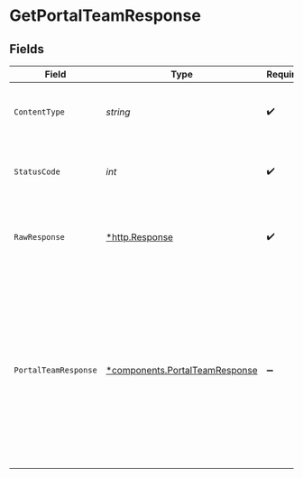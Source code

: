 # GetPortalTeamResponse


## Fields

| Field                                                                                                                                                                                                            | Type                                                                                                                                                                                                             | Required                                                                                                                                                                                                         | Description                                                                                                                                                                                                      | Example                                                                                                                                                                                                          |
| ---------------------------------------------------------------------------------------------------------------------------------------------------------------------------------------------------------------- | ---------------------------------------------------------------------------------------------------------------------------------------------------------------------------------------------------------------- | ---------------------------------------------------------------------------------------------------------------------------------------------------------------------------------------------------------------- | ---------------------------------------------------------------------------------------------------------------------------------------------------------------------------------------------------------------- | ---------------------------------------------------------------------------------------------------------------------------------------------------------------------------------------------------------------- |
| `ContentType`                                                                                                                                                                                                    | *string*                                                                                                                                                                                                         | :heavy_check_mark:                                                                                                                                                                                               | HTTP response content type for this operation                                                                                                                                                                    |                                                                                                                                                                                                                  |
| `StatusCode`                                                                                                                                                                                                     | *int*                                                                                                                                                                                                            | :heavy_check_mark:                                                                                                                                                                                               | HTTP response status code for this operation                                                                                                                                                                     |                                                                                                                                                                                                                  |
| `RawResponse`                                                                                                                                                                                                    | [*http.Response](https://pkg.go.dev/net/http#Response)                                                                                                                                                           | :heavy_check_mark:                                                                                                                                                                                               | Raw HTTP response; suitable for custom response parsing                                                                                                                                                          |                                                                                                                                                                                                                  |
| `PortalTeamResponse`                                                                                                                                                                                             | [*components.PortalTeamResponse](../../models/components/portalteamresponse.md)                                                                                                                                  | :heavy_minus_sign:                                                                                                                                                                                               | Details about a team of developers in a portal.                                                                                                                                                                  | {<br/>"id": "7f9fd312-a987-4628-b4c5-bb4f4fddd5f7",<br/>"name": "IDM - Developers",<br/>"description": "The developers for the IDM API.",<br/>"created_at": "1992-02-07T17:46:57.52Z",<br/>"updated_at": "2022-08-31T17:00:00.52Z"<br/>} |